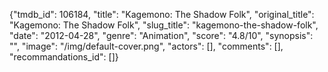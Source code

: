 {"tmdb_id": 106184, "title": "Kagemono: The Shadow Folk", "original_title": "Kagemono: The Shadow Folk", "slug_title": "kagemono-the-shadow-folk", "date": "2012-04-28", "genre": "Animation", "score": "4.8/10", "synopsis": "", "image": "/img/default-cover.png", "actors": [], "comments": [], "recommandations_id": []}